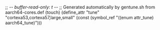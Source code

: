 ;; -*- buffer-read-only: t -*-
;; Generated automatically by gentune.sh from aarch64-cores.def (touch)
(define_attr "tune"
	"cortexa53,cortexa57,large,small"
	(const (symbol_ref "((enum attr_tune) aarch64_tune)")))
